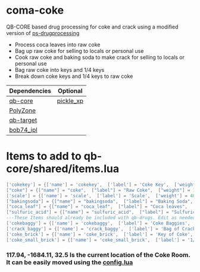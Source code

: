 # coma-coke
QB-CORE based drug processing for coke and crack using a modified version of [ps-drugprocessing](https://github.com/Project-Sloth/ps-drugprocessing)
<ul>
<li>Process coca leaves into raw coke</li>
<li>Bag up raw coke for selling to locals or personal use</li>
<li>Cook raw coke and baking soda to make crack for selling to locals or personal use</li>
<li>Bag raw coke into keys and 1/4 keys</li>
<li>Break down coke keys and 1/4 keys to raw coke</li>
</ul>

| Dependencies  | Optional |
| ------------- | ------------- |
| [qb-core](https://github.com/qbcore-framework/qb-core)    | [pickle_xp](https://github.com/PickleModifications/pickle_xp)  |
| [PolyZone](https://github.com/mkafrin/PolyZone)  | 
| [qb-target](https://github.com/qbcore-framework/qb-target)  |               
| [bob74_ipl](https://github.com/Bob74/bob74_ipl)  |            


# Items to add to qb-core/shared/items.lua
```lua
['cokekey'] = {['name'] = 'cokekey',  ['label'] = 'Coke Key',  ['weight'] = 5,  ['type'] = 'item',  ['image'] = 'coma-coke-key.png',  ['unique'] = false,  ['useable'] = false,  ['shouldClose'] = false,  ['combinable'] = nil,  ['description'] = 'Key to the coke room'},
["coke"] = {["name"] = "coke",  ["label"] = "Raw Coke",  ["weight"] = 100,  ["type"] = "item",  ["image"] = "coke.png",  ["unique"] = false,  ["useable"] = false,  ["shouldClose"] = false,  ["combinable"] = nil,  ["description"] = "Unprocessed Coke"},
['scale'] = {['name'] = 'scale',  ['label'] = 'Scale',  ['weight'] = 400,  ['type'] = 'item',  ['image'] = 'finescale.png',  ['unique'] = false,  ['useable'] = false,  ['shouldClose'] = false,  ['combinable'] = nil,   ['description'] = 'Tools of the trade'},
["bakingsoda"] = {["name"] = "bakingsoda",  ["label"] = "Baking Soda",  ["weight"] = 200,  ["type"] = "item",  ["image"] = "bakingsoda.png",  ["unique"] = false,  ["useable"] = false,  ["shouldClose"] = false,  ["combinable"] = nil,  ["description"] = "Baking Soda"},
["coca_leaf"] = {["name"] = "coca_leaf",  ["label"] = "Coca leaves",  ["weight"] = 400,  ["type"] = "item",  ["image"] = "coca_leaf.png",  ["unique"] = false,  ["useable"] = false, 	["shouldClose"] = false,  ["combinable"] = nil,  ["description"] = "Unprocessed Coca leaves"},
["sulfuric_acid"] = {["name"] = "sulfuric_acid",  ["label"] = "Sulfuric Acid",  ["weight"] = 1000,  ["type"] = "item",  ["image"] = "sulfuric_acid.png",  ["unique"] = false,  ["useable"] = false,  ["shouldClose"] = false,  ["combinable"] = nil,  ["description"] = "Chemicals, handle with care!"},
---These Items should already be included with qb-drugs. Edit as needed or add if you do not have them
['cokebaggy'] = {['name'] = 'cokebaggy',  ['label'] = 'Coke Baggies',  ['weight'] = 2,  ['type'] = 'item',  ['image'] = 'cocaine_baggy.png',  ['unique'] = false,  ['useable'] = true,  ['shouldClose'] = true,  ['combinable'] = nil,  ['description'] = 'To get happy real quick'},
['crack_baggy'] = {['name'] = 'crack_baggy',  ['label'] = 'Bag of Crack',  ['weight'] = 2,  ['type'] = 'item',  ['image'] = 'crack_baggy.png',  ['unique'] = false,  ['useable'] = true,  ['shouldClose'] = true,  ['combinable'] = nil,  ['description'] = 'To get happy faster'},
['coke_brick'] = {['name'] = 'coke_brick',  ['label'] = 'Key of Coke',  ['weight'] = 1000,  ['type'] = 'item',  ['image'] = 'coke_brick.png',  ['unique'] = true,  ['useable'] = false,  ['shouldClose'] = true,['combinable'] = nil,  ['description'] = 'Ready for distribution'},
['coke_small_brick'] = {['name'] = 'coke_small_brick',  ['label'] = '1/4 Key of Coke',  ['weight'] = 250,  ['type'] = 'item',  ['image'] = 'coke_small_brick.png',  ['unique'] = true,  ['useable'] = false,  ['shouldClose'] = true,  ['combinable'] = nil,   ['description'] = 'Ready for distribution'},
```

### 117.94, -1684.11, 32.5 Is the current location of the Coke Room. It can be easily moved using the [config.lua](https://github.com/comaFX/coma-coke/blob/main/config.lua)
